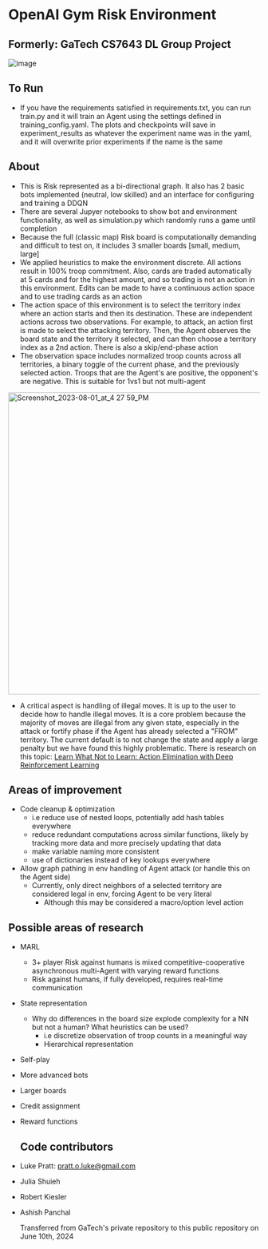 # OpenAI Gym Risk Environment
## Formerly: GaTech CS7643 DL Group Project 

![image](https://github.gatech.edu/storage/user/51858/files/5b3f41d7-a1e0-4910-b725-0b9973f7034e)

## To Run 

- If you have the requirements satisfied in requirements.txt, you can run train.py and it will train an Agent using the settings defined in training_config.yaml. The plots and checkpoints will save in experiment_results as whatever the experiment name was in the yaml, and it will overwrite prior experiments if the name is the same

## About          
  - This is Risk represented as a bi-directional graph. It also has 2 basic bots implemented (neutral, low skilled) and an interface for configuring and training a DDQN
  - There are several Jupyer notebooks to show bot and environment functionality, as well as simulation.py which randomly runs a game until completion
  - Because the full (classic map) Risk board is computationally demanding and difficult to test on, it includes 3 smaller boards \[small, medium, large]
  - We applied heuristics to make the environment discrete. All actions result in 100% troop commitment. Also, cards are traded automatically at 5 cards and for the highest amount, and so trading is not an action in this environment. Edits can be made to have a continuous action space and to use trading cards as an action
  - The action space of this environment is to select the territory index where an action starts and then its destination. These are independent actions across two observations. For example, to attack, an action first is made to select the attacking territory. Then, the Agent observes the board state and the territory it selected, and can then choose a territory index as a 2nd action. There is also a skip/end-phase action
  - The observation space includes normalized troop counts across all territories, a binary toggle of the current phase, and the previously selected action. Troops that are the Agent's are positive, the opponent's are negative. This is suitable for 1vs1 but not multi-agent
<img width="605" alt="Screenshot_2023-08-01_at_4 27 59_PM" src="https://github.gatech.edu/storage/user/51858/files/8c062e17-e3ad-4aa2-9270-8d3f4e9d4ce1">

  - A critical aspect is handling of illegal moves. It is up to the user to decide how to handle illegal moves. It is a core problem because the majority of moves are illegal from any given state, especially in the attack or fortify phase if the Agent has already selected a "FROM" territory. The current default is to not change the state and apply a large penalty but we have found this highly problematic. There is research on this topic: [Learn What Not to Learn: Action Elimination with
Deep Reinforcement Learning](https://proceedings.neurips.cc/paper_files/paper/2018/file/645098b086d2f9e1e0e939c27f9f2d6f-Paper.pdf) 
  
## Areas of improvement       

- Code cleanup & optimization
  - i.e reduce use of nested loops, potentially add hash tables everywhere         
  - reduce redundant computations across similar functions, likely by tracking more data and more precisely updating that data       
  - make variable naming more consistent                 
  - use of dictionaries instead of key lookups everywhere          
- Allow graph pathing in env handling of Agent attack (or handle this on the Agent side) 
  - Currently, only direct neighbors of a selected territory are considered legal in env, forcing Agent to be very literal   
    - Although this may be considered a macro/option level action

## Possible areas of research     
- MARL
  - 3+ player Risk against humans is mixed competitive-cooperative asynchronous multi-Agent with varying reward functions 
  - Risk against humans, if fully developed, requires real-time communication
- State representation
  - Why do differences in the board size explode complexity for a NN but not a human? What heuristics can be used?
    - i.e discretize observation of troop counts in a meaningful way
    - Hierarchical representation
- Self-play     
- More advanced bots     
- Larger boards        
- Credit assignment     
- Reward functions

  ## Code contributors
- Luke Pratt: pratt.o.luke@gmail.com
- Julia Shuieh
- Robert Kiesler
- Ashish Panchal 

  Transferred from GaTech's private repository to this public repository on June 10th, 2024

